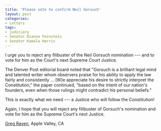 ```yaml
---
title: 'Please vote to confirm Neil Gorsuch'
layout: post
categories:
- Letters
tags:
- judiciary
- Senator Dianne Feinstein
- Senator Kamala Harris
---
```


I urge you to reject any filibuster of the Neil Gorsuch nomination --- and to vote for him as the Court's next Supreme Court Justice.

The Denver Post editorial board noted that "Gorsuch is a brilliant legal mind and talented writer whom observers praise for his ability to apply the law fairly and consistently ... \[W\]e appreciate his desire to strictly interpret the Constitution," the paper continued, "based on the intent of our nation's founders, even when those rulings might contradict his personal beliefs."

This is exactly what we need --- a Justice who will follow the Constitution!

Again, I hope that you will reject any filibuster of Gorsuch's nomination and vote for him as the Supreme Court's next Justice.

[Greg Raven](https://www.gregraven.org), Apple Valley, CA